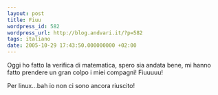 ```yaml
---
layout: post
title: Fiuu
wordpress_id: 582
wordpress_url: http://blog.andvari.it/?p=582
tags: italiano
date: 2005-10-29 17:43:50.000000000 +02:00
---
```

Oggi ho fatto la verifica di matematica, spero sia andata bene, mi hanno fatto prendere un gran colpo i miei compagni! Fiuuuuu!

Per linux...bah io non ci sono ancora riuscito!

